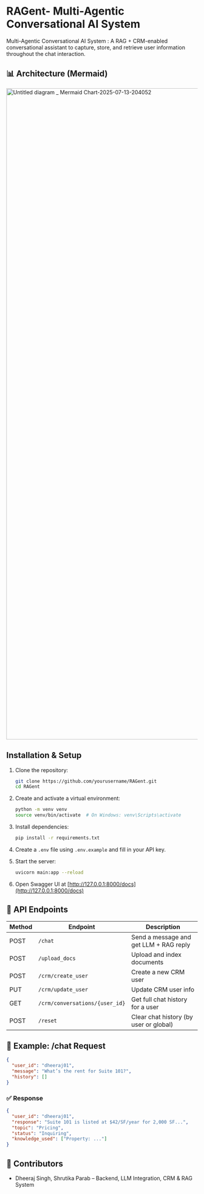 # RAGent- Multi-Agentic Conversational AI System
Multi-Agentic Conversational AI System : A RAG + CRM-enabled conversational assistant to capture, store, and retrieve user information throughout the chat interaction.

## 📊 Architecture (Mermaid)

<img width="3840" height="1714" alt="Untitled diagram _ Mermaid Chart-2025-07-13-204052" src="https://github.com/user-attachments/assets/eb61b363-035a-4df2-8645-4975d4d3d431" />


##  Installation & Setup

1. Clone the repository:
   ```bash
   git clone https://github.com/yourusername/RAGent.git
   cd RAGent
   ```

2. Create and activate a virtual environment:
   ```bash
   python -m venv venv
   source venv/bin/activate  # On Windows: venv\Scripts\activate
   ```

3. Install dependencies:
   ```bash
   pip install -r requirements.txt
   ```

4. Create a `.env` file using `.env.example` and fill in your API key.

5. Start the server:
   ```bash
   uvicorn main:app --reload
   ```

6. Open Swagger UI at [http://127.0.0.1:8000/docs](http://127.0.0.1:8000/docs)

## 📡 API Endpoints

| Method | Endpoint                        | Description                            |
|--------|----------------------------------|----------------------------------------|
| POST   | `/chat`                          | Send a message and get LLM + RAG reply |
| POST   | `/upload_docs`                   | Upload and index documents             |
| POST   | `/crm/create_user`               | Create a new CRM user                  |
| PUT    | `/crm/update_user`               | Update CRM user info                   |
| GET    | `/crm/conversations/{user_id}`   | Get full chat history for a user       |
| POST   | `/reset`                         | Clear chat history (by user or global) |

## 💬 Example: /chat Request

```json
{
  "user_id": "dheeraj01",
  "message": "What’s the rent for Suite 101?",
  "history": []
}
```

### ✅ Response

```json
{
  "user_id": "dheeraj01",
  "response": "Suite 101 is listed at $42/SF/year for 2,000 SF...",
  "topic": "Pricing",
  "status": "Inquiring",
  "knowledge_used": ["Property: ..."]
}
```

## 🙌 Contributors

- Dheeraj Singh, Shrutika Parab – Backend, LLM Integration, CRM & RAG System

